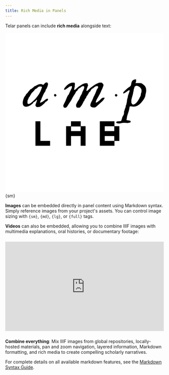 ```yaml
---
title: Rich Media in Panels
---
```


Telar panels can include **rich media** alongside text:

![AMPL Logo](/components/images/additional/ampl-logo.png){sm}

**Images** can be embedded directly in panel content using Markdown syntax. Simply reference images from your project's assets. You can control image sizing with `{sm}`, `{md}`, `{lg}`, or `{full}` tags.

**Videos** can also be embedded, allowing you to combine IIIF images with multimedia explanations, oral histories, or documentary footage:

<div style="position: relative; padding-bottom: 56.25%; height: 0; overflow: hidden; max-width: 100%; margin: 1.5rem 0;">
  <iframe style="position: absolute; top: 0; left: 0; width: 100%; height: 100%;" src="https://www.youtube.com/embed/EKOJgD0vLUI" frameborder="0" allowfullscreen></iframe>
</div>

**Combine everything**: Mix IIIF images from global repositories, locally-hosted materials, pan and zoom navigation, layered information, Markdown formatting, and rich media to create compelling scholarly narratives.

For complete details on all available markdown features, see the [Markdown Syntax Guide](https://ampl.clair.ucsb.edu/telar-docs/docs/reference/markdown-syntax/).
